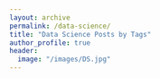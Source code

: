 ```yaml
---
layout: archive
permalink: /data-science/
title: "Data Science Posts by Tags"
author_profile: true
header:
  image: "/images/DS.jpg"
---
```

